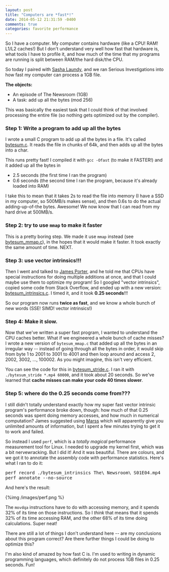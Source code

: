 ```yaml
---
layout: post
title: "Computers are *fast*!"
date: 2014-05-12 21:31:59 -0400
comments: true
categories: favorite performance
---
```


So I have a computer. My computer contains hardware (like a CPU! RAM!
L1/L2 caches!) But I don't understand very well how fast that hardware
is, what tools I have to profile it, and how much of the time that my
programs are running is split between RAM/the hard disk/the CPU.

So today I paired with
[Sasha Laundy](https://twitter.com/SashaLaundy), and we ran Serious
Investigations into how fast my computer can process a 1GB file.

**The objects:**

* An episode of The Newsroom (1GB)
* A task: add up all the bytes (mod 256)

This was basically the easiest task that I could think of that
involved processing the entire file (so nothing gets optimized out by
the compiler).

<!-- more -->

### Step 1: Write a program to add up all the bytes

I wrote a small C program to add up all the bytes in a file. It's
called
[bytesum.c](https://github.com/jvns/howcomputer/blob/master/bytesum.c).
It reads the file in chunks of 64k, and then adds up all the bytes
into a char.

This runs pretty fast! I compiled it with `gcc -Ofast` (to make it
FASTER!) and it added up all the bytes in

* 2.5 seconds (the first time I ran the program)
* 0.6 seconds (the second time I ran the program, because it's already
  loaded into RAM)

I take this to mean that it takes 2s to read the file into memory (I
have a SSD in my computer, so 500MB/s makes sense), and then 0.6s to
do the actual adding-up-of-the bytes. Awesome! We now know that I can
read from my hard drive at 500MB/s.

### Step 2: try to use `mmap` to make it faster

This is a pretty boring step. We made it use `mmap` instead (see
[bytesum_mmap.c](https://github.com/jvns/howcomputer/blob/master/bytesum_mmap.c)),
in the hopes that it would make it faster. It took exactly the same
amount of time. NEXT.

### Step 3: use vector intrinsics!!!

Then I went and talked to [James Porter](http://jamesporter.me/), and
he told me that CPUs have special instructions for doing multiple
additions at once, and that I could maybe use them to optimize my
program! So I googled "vector intrinsics", copied some code from Stack
Overflow, and ended up with a new version:
[bytesum_intrinsics.c](https://github.com/jvns/howcomputer/blob/master/bytesum_intrinsics.c).
I timed it, and it took **0.25 seconds**!!!

So our program now runs **twice as fast**, and we know a whole bunch
of new words (SSE! SIMD! vector intrinsics!)

### Step 4: Make it slow.

Now that we've written a super fast program, I wanted to understand
the CPU caches better. What if we engineered a whole bunch of cache
misses? I wrote a new version of `bytesum_mmap.c` that added up all
the bytes in an irregular way -- instead of going through all the
bytes in order, it would skip from byte 1 to 2001 to 3001 to 4001 and
then loop around and access 2, 2002, 3002, ..., 100002. As you might
imagine, this isn't very efficient.

You can see the code for this in
[bytesum_stride.c](https://github.com/jvns/howcomputer/blob/master/bytesum_stride.c).
I ran it with `./bytesum_stride *.mp4 60000`, and it took about 20
seconds. So we've learned that **cache misses can make your code 40
times slower**.

### Step 5: where do the 0.25 seconds come from???

I still didn't totally understand exactly how my super fast vector
intrinsic program's performance broke down, though: how much of that
0.25 seconds was spent doing memory accesses, and how much in
numerical computation? James suggested using
[Marss](http://marss86.org/~marss86/index.php/Home) which will
apparently give you unlimited amounts of information, but I spent a
few minutes trying to get it to work and failed.

So instead I used `perf`, which is a *totally magical* performance
measurement tool for Linux. I needed to upgrade my kernel first, which
was a bit nervewracking. But I did it! And it was beautiful. There are
colours, and we got it to annotate the assembly code with performance
statistics. Here's what I ran to do it:

<pre>
perf record ./bytesum_intrinsics The\ Newsroom\ S01E04.mp4
perf annotate --no-source
</pre>

And here's the result:

{%img /images/perf.png %}

The `movdqa` instructions have to do with accessing memory, and it
spends 32% of its time on those instructions. So I *think* that means
that it spends 32% of its time accessing RAM, and the other 68% of its
time doing calculations. Super neat!

There are still a lot of things I don't understand here -- are my
conclusions about this program correct? Are there further things I
could be doing to optimize this?

I'm also kind of amazed by how fast C is. I'm used to writing in
dynamic programming languages, which definitely do not process 1GB
files in 0.25 seconds. Fun!
